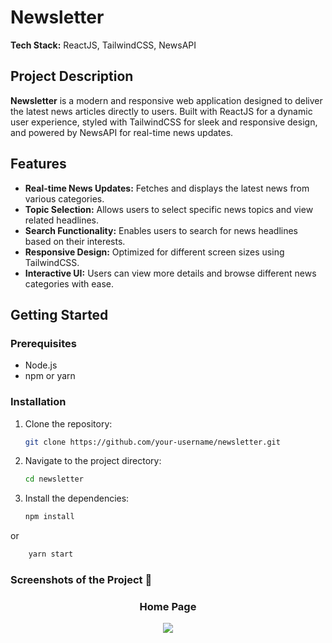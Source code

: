 # Newsletter

**Tech Stack:** ReactJS, TailwindCSS, NewsAPI

## Project Description

**Newsletter** is a modern and responsive web application designed to deliver the latest news articles directly to users. Built with ReactJS for a dynamic user experience, styled with TailwindCSS for sleek and responsive design, and powered by NewsAPI for real-time news updates.

## Features

- **Real-time News Updates:** Fetches and displays the latest news from various categories.
- **Topic Selection:** Allows users to select specific news topics and view related headlines.
- **Search Functionality:** Enables users to search for news headlines based on their interests.
- **Responsive Design:** Optimized for different screen sizes using TailwindCSS.
- **Interactive UI:** Users can view more details and browse different news categories with ease.

## Getting Started

### Prerequisites

- Node.js
- npm or yarn

### Installation

1. Clone the repository:
   ```bash
   git clone https://github.com/your-username/newsletter.git

2. Navigate to the project directory:
   ```bash
   cd newsletter

3. Install the dependencies:
   ```bash
   npm install
  or
 ```bash
     yarn start
   ```

<h3>Screenshots of the Project 📸</h3>
<h3 align='center'>Home Page</h3>
<div align='center'>
<img src='https://github.com/user-attachments/assets/4ca8393d-2909-48ec-9765-7a437916dabb'/>
</div>



   





